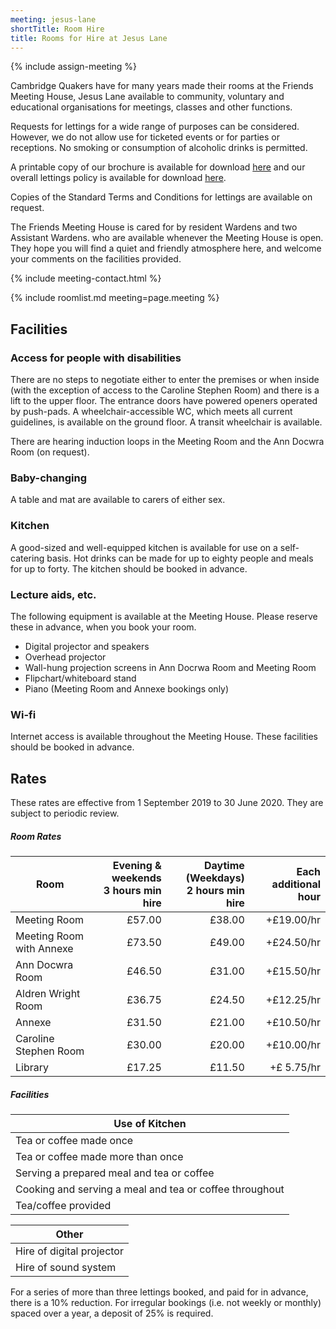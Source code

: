 ```yaml
---
meeting: jesus-lane
shortTitle: Room Hire
title: Rooms for Hire at Jesus Lane
---
```

{% include assign-meeting %}

<div class="row">

<div class="col-xs-12 col-sm-8" markdown="block">

Cambridge Quakers have for many years
made their rooms at the Friends Meeting
House, Jesus Lane available to community,
voluntary and educational organisations for
meetings, classes and other functions.

Requests for lettings for a wide range of
purposes can be considered. However,
we do not allow use for ticketed events
or for parties or receptions. No smoking
or consumption of alcoholic drinks is
permitted.

A printable copy of our brochure is available for download
<a target="_blank" href="/asset-site/jesus-lane/hirers.pdf">here</a>
and our overall lettings policy is available for download
<a target="_blank" href="/asset-site/jesus-lane/letting-policy.docx">here</a>.

Copies of the Standard Terms
and Conditions for lettings are available on
request.

The Friends Meeting House is cared for by
resident Wardens and two Assistant Wardens.
who are available whenever the Meeting House is
open. They hope you will find a quiet and friendly
atmosphere here, and welcome your comments on
the facilities provided.

</div>

<div class="col-xs-12 col-sm-4">

{% include meeting-contact.html %}

</div>

</div>

{% include roomlist.md meeting=page.meeting %}

## Facilities

### Access for people with disabilities

There are no steps to negotiate either to enter the
premises or when inside (with the exception of
access to the Caroline Stephen Room) and there
is a lift to the upper floor. The entrance doors
have powered openers operated by push-pads.  A
wheelchair-accessible WC, which meets all current
guidelines, is available on the ground floor.  A
transit wheelchair is available.

There are hearing induction loops in the Meeting
Room and the Ann Docwra Room (on request).

### Baby-changing

A table and mat are available to carers of either
sex.

### Kitchen

A good-sized and well-equipped kitchen is available
for use on a self-catering basis. Hot drinks can be
made for up to eighty people and meals for up to
forty.  The kitchen should be booked in advance.

### Lecture aids, etc.

The following equipment is available at the Meeting House. Please reserve these in advance, when you book your room.

- Digital projector and speakers
- Overhead projector
- Wall-hung projection screens in Ann Docrwa Room and Meeting Room
- Flipchart/whiteboard stand
- Piano (Meeting Room and Annexe bookings only)

### Wi-fi

Internet access is available throughout the
Meeting House. These facilities should be booked
in advance.

## Rates

These rates are effective from 1 September 2019 to 30 June 2020. They are subject to periodic review.

##### Room Rates

<div data-apply-selector="&gt;table" data-apply-class="table table-striped" markdown="block">

| Room | Evening & weekends <br/> 3 hours min hire | Daytime (Weekdays)<br/> 2 hours min hire | Each additional hour |
|--------------------------|-------:|-------:|-----------:|
| Meeting Room             | £57.00 | £38.00 | +£19.00/hr |
| Meeting Room with Annexe | £73.50 | £49.00 | +£24.50/hr |
| Ann Docwra Room          | £46.50 | £31.00 | +£15.50/hr |
| Aldren Wright Room       | £36.75 | £24.50 | +£12.25/hr |
| Annexe                   | £31.50 | £21.00 | +£10.50/hr |
| Caroline Stephen Room    | £30.00 | £20.00 | +£10.00/hr |
| Library                  | £17.25 | £11.50 | +£ 5.75/hr |

</div>

##### Facilities

<div data-apply-selector="&gt;table" data-apply-class="table table-striped" markdown="block">

Use of Kitchen |
--|
Tea or coffee made once                                 | £5.75
Tea or coffee made more than once                       | £11.50
Serving a prepared meal and tea or coffee               | £12.00
Cooking and serving a meal and tea or coffee throughout | £22.70
Tea/coffee provided                                     | £1.00 per serving

Other |
--|
Hire of digital projector | £5.75
Hire of sound system      | £5.75

</div>

For a series of more than three lettings booked, and
paid for in advance, there is a 10% reduction.
For irregular bookings (i.e. not weekly or monthly)
spaced over a year, a deposit of 25% is required.
